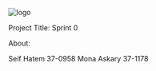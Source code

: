 ![logo](https://thumb.ibb.co/e5V2vn/tut_logo.png)

Project Title:
Sprint 0

About:


Seif Hatem 37-0958
Mona Askary 37-1178